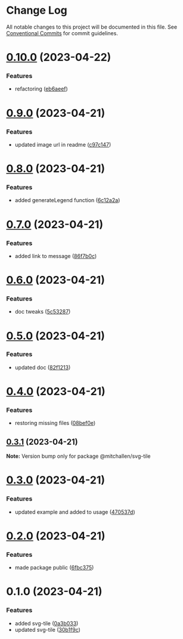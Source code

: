 # Change Log

All notable changes to this project will be documented in this file.
See [Conventional Commits](https://conventionalcommits.org) for commit guidelines.

# [0.10.0](https://github.com/mitchallen/drawing-kit/compare/@mitchallen/svg-tile@0.9.0...@mitchallen/svg-tile@0.10.0) (2023-04-22)


### Features

* refactoring ([eb6aeef](https://github.com/mitchallen/drawing-kit/commit/eb6aeefea55c31b1ac32ec4d4d61fe25f5744336))





# [0.9.0](https://github.com/mitchallen/drawing-kit/compare/@mitchallen/svg-tile@0.8.0...@mitchallen/svg-tile@0.9.0) (2023-04-21)


### Features

* updated image url in readme ([c97c147](https://github.com/mitchallen/drawing-kit/commit/c97c1479f597edd40e4152172e817b809a1f33e0))





# [0.8.0](https://github.com/mitchallen/drawing-kit/compare/@mitchallen/svg-tile@0.7.0...@mitchallen/svg-tile@0.8.0) (2023-04-21)


### Features

* added generateLegend function ([6c12a2a](https://github.com/mitchallen/drawing-kit/commit/6c12a2ad0bed4a5bb580fe38a1d868e1379d6c71))





# [0.7.0](https://github.com/mitchallen/drawing-kit/compare/@mitchallen/svg-tile@0.6.0...@mitchallen/svg-tile@0.7.0) (2023-04-21)


### Features

* added link to message ([86f7b0c](https://github.com/mitchallen/drawing-kit/commit/86f7b0c25ffc4d7c6ae388d6aa0ab07832d7cfba))





# [0.6.0](https://github.com/mitchallen/drawing-kit/compare/@mitchallen/svg-tile@0.5.0...@mitchallen/svg-tile@0.6.0) (2023-04-21)


### Features

* doc tweaks ([5c53287](https://github.com/mitchallen/drawing-kit/commit/5c53287f07b894c0de827d63379c55a26e71ea46))





# [0.5.0](https://github.com/mitchallen/drawing-kit/compare/@mitchallen/svg-tile@0.4.0...@mitchallen/svg-tile@0.5.0) (2023-04-21)


### Features

* updated doc ([82f1213](https://github.com/mitchallen/drawing-kit/commit/82f1213dfb12771ba85ab28b377550b9ae5c3422))





# [0.4.0](https://github.com/mitchallen/drawing-kit/compare/@mitchallen/svg-tile@0.3.1...@mitchallen/svg-tile@0.4.0) (2023-04-21)


### Features

* restoring missing files ([08bef0e](https://github.com/mitchallen/drawing-kit/commit/08bef0ef2fc0495c5c3674ab25c19fe023187d77))





## [0.3.1](https://github.com/mitchallen/drawing-kit/compare/@mitchallen/svg-tile@0.3.0...@mitchallen/svg-tile@0.3.1) (2023-04-21)

**Note:** Version bump only for package @mitchallen/svg-tile





# [0.3.0](https://github.com/mitchallen/drawing-kit/compare/@mitchallen/svg-tile@0.2.0...@mitchallen/svg-tile@0.3.0) (2023-04-21)


### Features

* updated example and added to usage ([470537d](https://github.com/mitchallen/drawing-kit/commit/470537d8a62dec1453bd7673578dfa8b6502e1af))





# [0.2.0](https://github.com/mitchallen/drawing-kit/compare/@mitchallen/svg-tile@0.1.0...@mitchallen/svg-tile@0.2.0) (2023-04-21)


### Features

* made package public ([6fbc375](https://github.com/mitchallen/drawing-kit/commit/6fbc375f94c7407bf87e049d0bb6fe227f5cc2ec))





# 0.1.0 (2023-04-21)


### Features

* added svg-tile ([0a3b033](https://github.com/mitchallen/drawing-kit/commit/0a3b033c32073f8a5fed20b3cc725cf74ccdcfb6))
* updated svg-tile ([30b1f9c](https://github.com/mitchallen/drawing-kit/commit/30b1f9ccaa9b4c32de8856a611e91def044e703e))
